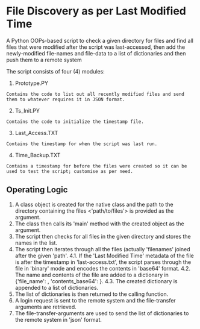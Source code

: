 # File Discovery as per Last Modified Time

<p>
  A Python OOPs-based script to check a given directory for files and find all files that were modified after the script was last-accessed, then add the newly-modified file-names and file-data to a list of dictionaries and then push them to a remote system
</p>

The script consists of four (4) modules:

  1. Prototype.PY
 
    Contains the code to list out all recently modified files and send them to whatever requires it in JSON format.

  2. Ts_Init.PY
 
    Contains the code to initialize the timestamp file.

  3. Last_Access.TXT
 
    Contains the timestamp for when the script was last run.

  4. Time_Backup.TXT
 
    Contains a timestamp for before the files were created so it can be used to test the script; customise as per need.

## Operating Logic
1. A class object is created for the native class and the path to the directory containing the files <'path/to/files'> is provided as the argument.
2. The class then calls its 'main' method with the created object as the argument.
3. The script then checks for all files in the given directory and stores the names in the list.
4. The script then iterates through all the files (actually 'filenames' joined after the given 'path'.
  4.1. If the 'Last Modified Time' metadata of the file is after the timestamp in 'last-access.txt', the script parses through the file in 'binary' mode and encodes   the contents in 'base64' format.
  4.2. The name and contents of the file are added to a dictionary in {'file_name': <file name>, 'contents_base64': <encoded contents>}.
  4.3. The created dictionary is appended to a list of dictionaries.
5. The list of dictionaries is then returned to the calling function.
6. A login request is sent to the remote system and the file-transfer arguments are retrieved.
7. The file-transfer-arguments are used to send the list of dictionaries to the remote system in 'json' format.
